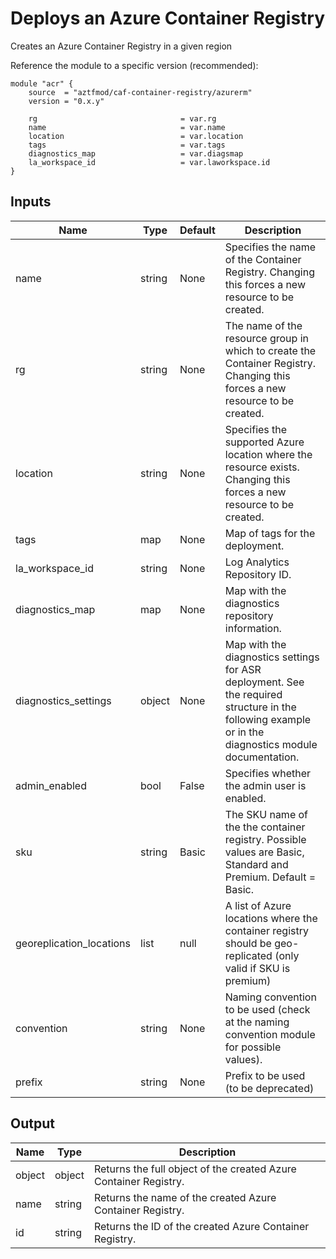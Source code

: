 # Deploys an Azure Container Registry
Creates an Azure Container Registry in a given region 

Reference the module to a specific version (recommended):
```hcl
module "acr" {
    source  = "aztfmod/caf-container-registry/azurerm"
    version = "0.x.y"
    
    rg                                = var.rg
    name                              = var.name
    location                          = var.location
    tags                              = var.tags
    diagnostics_map                   = var.diagsmap
    la_workspace_id                   = var.laworkspace.id
}
```

## Inputs

| Name | Type | Default | Description | 
| -- | -- | -- | -- | 
| name | string | None | Specifies the name of the Container Registry. Changing this forces a new resource to be created. |
| rg | string | None | The name of the resource group in which to create the Container Registry. Changing this forces a new resource to be created. |
| location | string | None | Specifies the supported Azure location where the resource exists. Changing this forces a new resource to be created.  | 
| tags | map | None | Map of tags for the deployment.  | 
| la_workspace_id | string | None | Log Analytics Repository ID. | 
| diagnostics_map | map | None | Map with the diagnostics repository information.  | 
| diagnostics_settings | object | None | Map with the diagnostics settings for ASR deployment. See the required structure in the following example or in the diagnostics module documentation. | 
| admin_enabled | bool | False | Specifies whether the admin user is enabled.  | 
| sku | string | Basic | The SKU name of the the container registry. Possible values are Basic, Standard and Premium. Default = Basic.  | 
| georeplication_locations | list | null | A list of Azure locations where the container registry should be geo-replicated (only valid if SKU is premium)  | 
| convention | string | None | Naming convention to be used (check at the naming convention module for possible values).  | 
| prefix | string | None | Prefix to be used (to be deprecated)  | 


## Output

| Name | Type | Description | 
| -- | -- | -- | 
| object | object | Returns the full object of the created Azure Container Registry. |
| name | string | Returns the name of the created Azure Container Registry. |
| id | string | Returns the ID of the created Azure Container Registry. | 